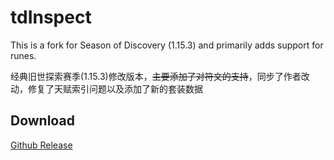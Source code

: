 # tdInspect

This is a fork for Season of Discovery (1.15.3) and primarily adds support for runes.

经典旧世探索赛季(1.15.3)修改版本，<s>主要添加了对符文的支持</s>，同步了作者改动，修复了天赋索引问题以及添加了新的套装数据

## Download

[Github Release](https://github.com/Witnesscm/tdInspect/releases)
